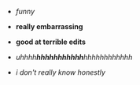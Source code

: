 - *funny*

- **really embarrassing**

- **good at terrible edits**

- _uhhhh**hhhhhhhhhhh**hhhhhhhhhhhh_

- *i don't really know honestly*
